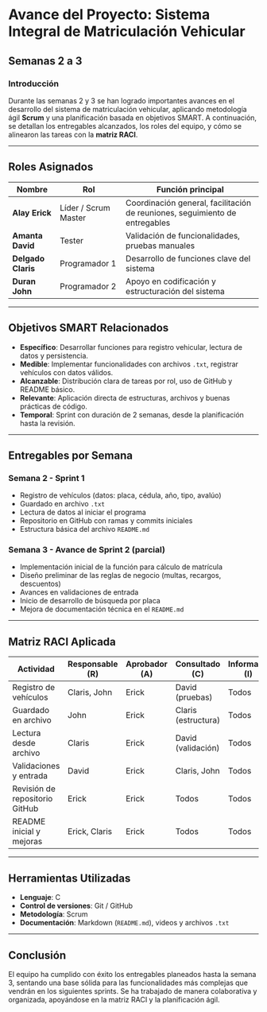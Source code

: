 # Avance del Proyecto: Sistema Integral de Matriculación Vehicular

## Semanas 2 a 3

### Introducción

Durante las semanas 2 y 3 se han logrado importantes avances en el desarrollo del sistema de matriculación vehicular, aplicando metodología ágil **Scrum** y una planificación basada en objetivos SMART. A continuación, se detallan los entregables alcanzados, los roles del equipo, y cómo se alinearon las tareas con la **matriz RACI**.

---

## Roles Asignados

| Nombre           | Rol           | Función principal |
|------------------|----------------|--------------------|
| **Alay Erick**   | Líder / Scrum Master | Coordinación general, facilitación de reuniones, seguimiento de entregables |
| **Amanta David** | Tester         | Validación de funcionalidades, pruebas manuales |
| **Delgado Claris** | Programador 1 | Desarrollo de funciones clave del sistema |
| **Duran John**   | Programador 2 | Apoyo en codificación y estructuración del sistema |

---

## Objetivos SMART Relacionados

- **Específico**: Desarrollar funciones para registro vehicular, lectura de datos y persistencia.
- **Medible**: Implementar funcionalidades con archivos `.txt`, registrar vehículos con datos válidos.
- **Alcanzable**: Distribución clara de tareas por rol, uso de GitHub y README básico.
- **Relevante**: Aplicación directa de estructuras, archivos y buenas prácticas de código.
- **Temporal**: Sprint con duración de 2 semanas, desde la planificación hasta la revisión.

---

## Entregables por Semana

### Semana 2 - Sprint 1

- Registro de vehículos (datos: placa, cédula, año, tipo, avalúo)
- Guardado en archivo `.txt`
- Lectura de datos al iniciar el programa
- Repositorio en GitHub con ramas y commits iniciales
- Estructura básica del archivo `README.md`

### Semana 3 - Avance de Sprint 2 (parcial)

- Implementación inicial de la función para cálculo de matrícula
- Diseño preliminar de las reglas de negocio (multas, recargos, descuentos)
- Avances en validaciones de entrada
- Inicio de desarrollo de búsqueda por placa
- Mejora de documentación técnica en el `README.md`

---

## Matriz RACI Aplicada

| Actividad                       | Responsable (R)     | Aprobador (A)      | Consultado (C)       | Informado (I)        |
|--------------------------------|----------------------|---------------------|------------------------|-----------------------|
| Registro de vehículos          | Claris, John         | Erick               | David (pruebas)        | Todos                 |
| Guardado en archivo            | John                 | Erick               | Claris (estructura)    | Todos                 |
| Lectura desde archivo          | Claris               | Erick               | David (validación)     | Todos                 |
| Validaciones y entrada         | David                | Erick               | Claris, John           | Todos                 |
| Revisión de repositorio GitHub | Erick                | Erick               | Todos                  | Todos                 |
| README inicial y mejoras       | Erick, Claris        | Erick               | Todos                  | Todos                 |

---

## Herramientas Utilizadas

- **Lenguaje**: C
- **Control de versiones**: Git / GitHub
- **Metodología**: Scrum
- **Documentación**: Markdown (`README.md`), videos y archivos `.txt`

---

## Conclusión

El equipo ha cumplido con éxito los entregables planeados hasta la semana 3, sentando una base sólida para las funcionalidades más complejas que vendrán en los siguientes sprints. Se ha trabajado de manera colaborativa y organizada, apoyándose en la matriz RACI y la planificación ágil.

